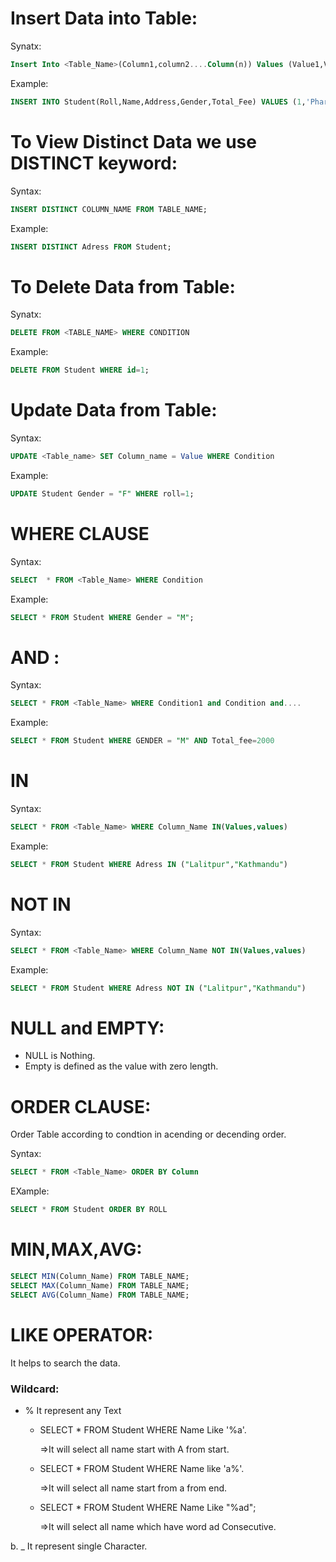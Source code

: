 # Insert Data into Table:
Synatx:

```SQL
Insert Into <Table_Name>(Column1,column2....Column(n)) Values (Value1,Value2,Value3.....value(n))
```

Example:
```SQL
INSERT INTO Student(Roll,Name,Address,Gender,Total_Fee) VALUES (1,'Pharping','M',20000)
```
# To View Distinct Data we use DISTINCT keyword:
Syntax:
``` SQL
INSERT DISTINCT COLUMN_NAME FROM TABLE_NAME;
```

Example:
```SQL
INSERT DISTINCT Adress FROM Student;
```

# To Delete Data from Table:
Synatx:
```SQL
DELETE FROM <TABLE_NAME> WHERE CONDITION
```
Example:
```SQL
DELETE FROM Student WHERE id=1;
```

# Update Data from Table:
Syntax:
```SQL
UPDATE <Table_name> SET Column_name = Value WHERE Condition 
```
Example:
```SQL
UPDATE Student Gender = "F" WHERE roll=1;
```

# WHERE CLAUSE
Syntax:
```SQL
SELECT  * FROM <Table_Name> WHERE Condition
```

Example:
```SQL
SELECT * FROM Student WHERE Gender = "M";
```

# AND :
Syntax:
```SQL
SELECT * FROM <Table_Name> WHERE Condition1 and Condition and....
```

Example:
```SQL
SELECT * FROM Student WHERE GENDER = "M" AND Total_fee=2000
```

# IN
Syntax:
```SQL
SELECT * FROM <Table_Name> WHERE Column_Name IN(Values,values)
```

Example:
```SQL
SELECT * FROM Student WHERE Adress IN ("Lalitpur","Kathmandu")
```

# NOT IN
Syntax:
```SQL
SELECT * FROM <Table_Name> WHERE Column_Name NOT IN(Values,values)
```

Example:
```SQL
SELECT * FROM Student WHERE Adress NOT IN ("Lalitpur","Kathmandu")
```

# NULL and EMPTY:
* NULL is Nothing. 
* Empty is defined as the  value with zero length.

# ORDER CLAUSE:
Order Table according to condtion in acending or decending order.

Syntax:
```SQL
SELECT * FROM <Table_Name> ORDER BY Column
```

EXample:
```SQL
SELECT * FROM Student ORDER BY ROLL 
```

# MIN,MAX,AVG:
```SQL
SELECT MIN(Column_Name) FROM TABLE_NAME;
SELECT MAX(Column_Name) FROM TABLE_NAME;
SELECT AVG(Column_Name) FROM TABLE_NAME;
```

# LIKE OPERATOR:
It helps to search the data.

### Wildcard:
*  % It represent any Text
    * SELECT * FROM Student WHERE Name Like '%a'.
  
      =>It will select all name start with A from start.

    * SELECT * FROM Student WHERE Name like 'a%'.
  
      =>It will select all name start from a from end.

    * SELECT * FROM Student WHERE Name Like "%ad";
   
      =>It will select all name which have word ad Consecutive.
      
     
b. _ It represent single Character.


